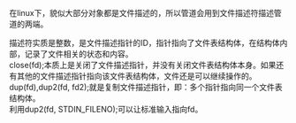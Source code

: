 在linux下，貌似大部分对象都是文件描述的，所以管道会用到文件描述符描述管道的两端。  
  
描述符实质是整数，是文件描述指针的ID，指针指向了文件表结构体，在结构体内部，记录了文件相关的状态和内容。  
close(fd);本质上是关闭了文件描述指针，并没有关闭文件表结构体本身。如果还有其他的文件描述指针指向该文件表结构体，文件还是可以继续操作的。  
dup(fd),dup2(fd, fd2);就是复制文件描述指针，即：多个指针指向同一个文件表结构体。  
利用dup2(fd, STDIN_FILENO);可以让标准输入指向fd。  

